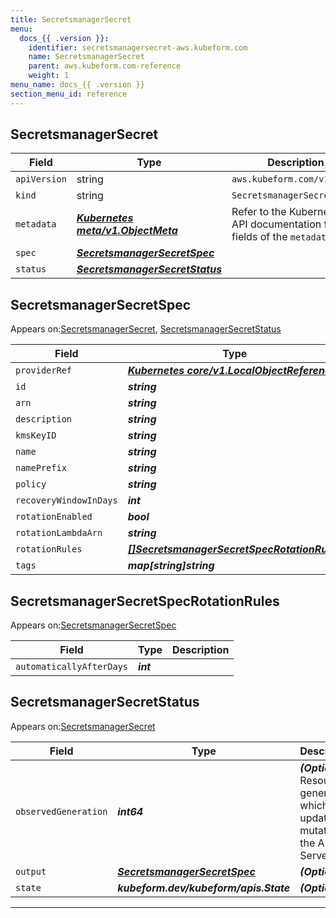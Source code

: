 ```yaml
---
title: SecretsmanagerSecret
menu:
  docs_{{ .version }}:
    identifier: secretsmanagersecret-aws.kubeform.com
    name: SecretsmanagerSecret
    parent: aws.kubeform.com-reference
    weight: 1
menu_name: docs_{{ .version }}
section_menu_id: reference
---
```


## SecretsmanagerSecret
| Field | Type | Description |
| ------ | ----- | ----------- |
| `apiVersion` | string | `aws.kubeform.com/v1alpha1` |
|    `kind` | string | `SecretsmanagerSecret` |
| `metadata` | ***[Kubernetes meta/v1.ObjectMeta](https://kubernetes.io/docs/reference/generated/kubernetes-api/v1.13/#objectmeta-v1-meta)***|Refer to the Kubernetes API documentation for the fields of the `metadata` field.|
| `spec` | ***[SecretsmanagerSecretSpec](#secretsmanagersecretspec)***||
| `status` | ***[SecretsmanagerSecretStatus](#secretsmanagersecretstatus)***||
## SecretsmanagerSecretSpec

Appears on:[SecretsmanagerSecret](#secretsmanagersecret), [SecretsmanagerSecretStatus](#secretsmanagersecretstatus)

| Field | Type | Description |
| ------ | ----- | ----------- |
| `providerRef` | ***[Kubernetes core/v1.LocalObjectReference](https://kubernetes.io/docs/reference/generated/kubernetes-api/v1.13/#localobjectreference-v1-core)***||
| `id` | ***string***||
| `arn` | ***string***| ***(Optional)*** |
| `description` | ***string***| ***(Optional)*** |
| `kmsKeyID` | ***string***| ***(Optional)*** |
| `name` | ***string***| ***(Optional)*** |
| `namePrefix` | ***string***| ***(Optional)*** |
| `policy` | ***string***| ***(Optional)*** |
| `recoveryWindowInDays` | ***int***| ***(Optional)*** |
| `rotationEnabled` | ***bool***| ***(Optional)*** |
| `rotationLambdaArn` | ***string***| ***(Optional)*** |
| `rotationRules` | ***[[]SecretsmanagerSecretSpecRotationRules](#secretsmanagersecretspecrotationrules)***| ***(Optional)*** |
| `tags` | ***map[string]string***| ***(Optional)*** |
## SecretsmanagerSecretSpecRotationRules

Appears on:[SecretsmanagerSecretSpec](#secretsmanagersecretspec)

| Field | Type | Description |
| ------ | ----- | ----------- |
| `automaticallyAfterDays` | ***int***||
## SecretsmanagerSecretStatus

Appears on:[SecretsmanagerSecret](#secretsmanagersecret)

| Field | Type | Description |
| ------ | ----- | ----------- |
| `observedGeneration` | ***int64***| ***(Optional)*** Resource generation, which is updated on mutation by the API Server.|
| `output` | ***[SecretsmanagerSecretSpec](#secretsmanagersecretspec)***| ***(Optional)*** |
| `state` | ***kubeform.dev/kubeform/apis.State***| ***(Optional)*** |
---

